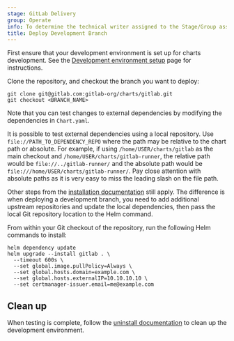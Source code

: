 ```yaml
---
stage: GitLab Delivery
group: Operate
info: To determine the technical writer assigned to the Stage/Group associated with this page, see https://handbook.gitlab.com/handbook/product/ux/technical-writing/#assignments
title: Deploy Development Branch
---
```


First ensure that your development environment is set up for charts development.
See the [Development environment setup](environment_setup.md) page for instructions.

Clone the repository, and checkout the branch you want to deploy:

```shell
git clone git@gitlab.com:gitlab-org/charts/gitlab.git
git checkout <BRANCH_NAME>
```

Note that you can test changes to external dependencies by modifying the dependencies in `Chart.yaml`.

It is possible to test external dependencies using a local repository. Use `file://PATH_TO_DEPENDENCY_REPO`
where the path may be relative to the chart path or absolute. For example, if using
`/home/USER/charts/gitlab` as the main checkout and `/home/USER/charts/gitlab-runner`, the
relative path would be `file://../gitlab-runner/` and the absolute path would be
`file:///home/USER/charts/gitlab-runner/`. Pay close attention with absolute paths as it
is very easy to miss the leading slash on the file path.

Other steps from the [installation documentation](../installation/_index.md) still apply. The difference is when deploying
a development branch, you need to add additional upstream repositories and update the local dependencies, then pass the local
Git repository location to the Helm command.

From within your Git checkout of the repository, run the following Helm commands to install:

```shell
helm dependency update
helm upgrade --install gitlab . \
  --timeout 600s \
  --set global.image.pullPolicy=Always \
  --set global.hosts.domain=example.com \
  --set global.hosts.externalIP=10.10.10.10 \
  --set certmanager-issuer.email=me@example.com
```

## Clean up

When testing is complete, follow the [uninstall documentation](../installation/uninstall.md)
to clean up the development environment.

